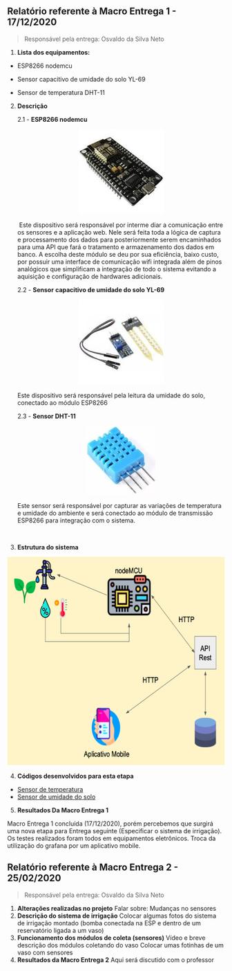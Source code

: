 ## Relatório referente à Macro Entrega 1 - 17/12/2020
> Responsável pela entrega: Osvaldo da Silva Neto

1. **Lista dos equipamentos:**

- ESP8266 nodemcu

- Sensor capacitivo de umidade do solo YL-69

- Sensor de temperatura DHT-11

  

2. **Descrição**

   2.1 - **ESP8266 nodemcu**

   <p align="center">
    <img src="./img/node.jpeg" width="196" height="196">
   </p>  

   ​         Este dispositivo será responsável por interme diar a comunicação entre os sensores e a aplicação web. Nele será feita toda a lógica de captura e processamento dos dados para posteriormente serem encaminhados para uma API que fará o tratamento e armazenamento dos dados em banco. A escolha deste módulo se deu por sua eficiência, baixo custo, por possuir uma interface de comunicação wifi integrada  além de pinos analógicos que simplificam a integração de todo o sistema evitando a aquisição e configuração de hardwares adicionais.

   

   2.2 - **Sensor** **capacitivo de umidade do solo YL-69**

   <p align="center">
      <img src="./img/yl69.jpeg" width="196" height="196">
   </p>


   Este dispositivo será responsável pela leitura da umidade do solo, conectado ao módulo ESP8266



   2.3 - **Sensor DHT-11**

   <p align="center">
      <img src="./img/dht.jpeg" width="159" height="159">
   </p>

   ​Este sensor será responsável por capturar as variações de           temperatura e umidade do ambiente e será conectado ao módulo de transmissão ESP8266 para integração com o sistema.

​

3. **Estrutura do sistema**

<p align="center">
      <img src="./img/estrutura.png" width="638" height="481">
</p>


4. **Códigos desenvolvidos para esta etapa**

* [Sensor de temperatura](https://github.com/motechnology/hardware/blob/main/sensor_temperatura_umidade_ambiente/sensor_temperatura_umidade_ambiente.ino)
* [Sensor de umidade do solo](https://github.com/motechnology/hardware/blob/main/sensor_umidade_solo/sensor_umidade_solo.ino)

5. **Resultados Da Macro Entrega 1**

  Macro Entrega 1 concluída (17/12/2020), porém percebemos que surgirá uma nova etapa para Entrega seguinte (Especificar o sistema de irrigação). Os testes  realizados foram todos em equipamentos eletrônicos. Troca da utilização do grafana por um aplicativo mobile.
  
  
## Relatório referente à Macro Entrega 2 - 25/02/2020
> Responsável pela entrega: Osvaldo da Silva Neto

1. **Alterações realizadas no projeto**
  Falar sobre: Mudanças no sensores
2. **Descrição do sistema de irrigação**
  Colocar algumas fotos do sistema de irrigação montado (bomba conectada na ESP e dentro de um reservatório ligada a um vaso)
3. **Funcionamento dos módulos de coleta (sensores)**
  Vídeo e breve descrição dos módulos coletando do vaso
  Colocar umas fotinhas de um vaso com sensores
4. **Resultados da Macro Entrega 2**
  Aqui será discutido com o professor
